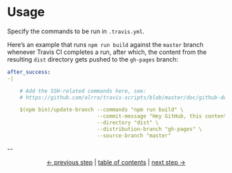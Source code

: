 # Usage

Specify the commands to be run in `.travis.yml`.

Here’s an example that runs `npm run build` against the `master`
branch whenever Travis CI completes a run, after which, the content
from the resulting `dist` directory gets pushed to the `gh-pages`
branch:

```yml
after_success:
-|

    # Add the SSH-related commands here, see:
    # https://github.com/alrra/travis-scripts/blob/master/doc/github-deploy-keys.md#26-set-up-ssh-connection-for-travis-ci

    $(npm bin)/update-branch --commands "npm run build" \
                             --commit-message "Hey GitHub, this content is for you! [skip ci]" \
                             --directory "dist" \
                             --distribution-branch "gh-pages" \
                             --source-branch "master"
```

--

<div align="center">
    <a href="github-deploy-keys.md">← previous step</a> |
    <a href="../README.md#usage">table of contents</a> |
    <a href="handle-multiple-jobs.md">next step →</a>
</div>
